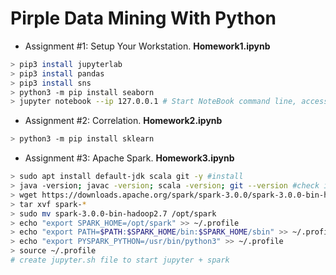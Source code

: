 # Pirple Data Mining With Python
* Assignment #1: Setup Your Workstation. **Homework1.ipynb**
```bash
> pip3 install jupyterlab
> pip3 install pandas
> pip3 install sns
> python3 -m pip install seaborn
> jupyter notebook --ip 127.0.0.1 # Start NoteBook command line, access via browser.
```
* Assignment #2: Correlation. **Homework2.ipynb**
```bash
> python3 -m pip install sklearn
```
* Assignment #3: Apache Spark. **Homework3.ipynb**
```bash
> sudo apt install default-jdk scala git -y #install
> java -version; javac -version; scala -version; git --version #check installation
> wget https://downloads.apache.org/spark/spark-3.0.0/spark-3.0.0-bin-hadoop2.7.tgz
> tar xvf spark-*
> sudo mv spark-3.0.0-bin-hadoop2.7 /opt/spark
> echo "export SPARK_HOME=/opt/spark" >> ~/.profile
> echo "export PATH=$PATH:$SPARK_HOME/bin:$SPARK_HOME/sbin" >> ~/.profile
> echo "export PYSPARK_PYTHON=/usr/bin/python3" >> ~/.profile
> source ~/.profile
# create jupyter.sh file to start jupyter + spark
```
